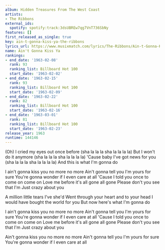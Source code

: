 ```yaml
---
album: Hidden Treasures From The West Coast
artists:
- The Ribbons
external_ids:
  spotify: spotify:track:3dsUBREw7qg7VnT736SbNy
features: []
first_released_as_single: true
key: ain-t-gonna-kiss-ya-the-ribbons
lyrics_url: https://www.musixmatch.com/lyrics/The-Ribbons/Ain-t-Gonna-Kiss-Ya
name: Ain't Gonna Kiss Ya
rankings:
- end_date: '1963-02-08'
  rank: 93
  ranking_list: Billboard Hot 100
  start_date: '1963-02-02'
- end_date: '1963-02-15'
  rank: 93
  ranking_list: Billboard Hot 100
  start_date: '1963-02-09'
- end_date: '1963-02-22'
  rank: 82
  ranking_list: Billboard Hot 100
  start_date: '1963-02-16'
- end_date: '1963-03-01'
  rank: 81
  ranking_list: Billboard Hot 100
  start_date: '1963-02-23'
release_year: 1963
runtime: 144146
---
```

(Oh)
I cried my eyes out once before (sha la la la sha la la la la)
But I won't do it anymore (sha la la la sha la la la la)
'Cause baby I've got news for you (sha la la la sha la la la la)
And this is what I'm gonna do

I ain't gonna kiss you no more no more
Ain't gonna tell you I'm yours for sure
You're gonna wonder if
I even care at all
'Cause I told you once to come on come on
Love me before it's all gone all gone
Please don't you see that I'm
Just crazy about you

A million little tears I've she'd
Went through your heart and to your head
I would have bought the world for you
But now here's what I'm gonna do

I ain't gonna kiss you no more no more
Ain't gonna tell you I'm yours for sure
You're gonna wonder if
I even care at all
'Cause I told you once to come on come on
Love me before it's all gone all gone
Please don't you see that I'm
Just crazy about you

Ain't gonna kiss you no more no more
Ain't gonna tell you I'm yours for sure
You're gonna wonder if
I even care at all
